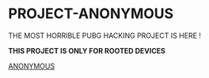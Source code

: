 # PROJECT-ANONYMOUS

THE MOST HORRIBLE PUBG HACKING PROJECT IS HERE !

**THIS PROJECT IS ONLY FOR ROOTED DEVICES**

[ANONYMOUS](https://telegra.ph/file/7ca5bc0f3e72ac82edb1f.jpg)
